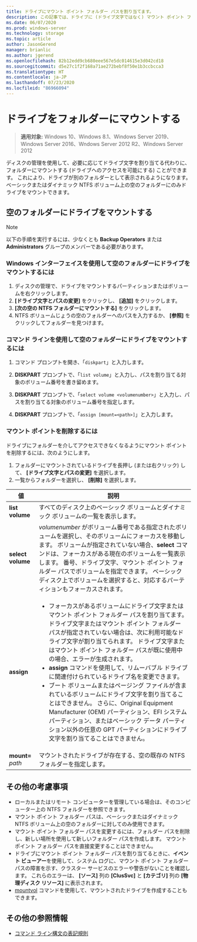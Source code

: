 ```yaml
---
title: ドライブにマウント ポイント フォルダー パスを割り当てます。
description: この記事では、ドライブに (ドライブ文字ではなく) マウント ポイント フォルダー パスを割り当てる方法について説明します。
ms.date: 06/07/2020
ms.prod: windows-server
ms.technology: storage
ms.topic: article
author: JasonGerend
manager: brianlic
ms.author: jgerend
ms.openlocfilehash: 82b12edd9cb680eee567e5dc014615e3d042cd18
ms.sourcegitcommit: d5e27c1f2f168a71ae272bebf8f50e1b3ccbcca3
ms.translationtype: HT
ms.contentlocale: ja-JP
ms.lasthandoff: 07/23/2020
ms.locfileid: "86966094"
---
```

# <a name="mount-a-drive-in-a-folder"></a>ドライブをフォルダーにマウントする

> **適用対象:** Windows 10、Windows 8.1、Windows Server 2019、Windows Server 2016、Wndows Server 2012 R2、Windows Server 2012

ディスクの管理を使用して、必要に応じてドライブ文字を割り当てる代わりに、フォルダーにマウントする (ドライブへのアクセスを可能にする) ことができます。 これにより、ドライブが別のフォルダーとして表示されるようになります。 ベーシックまたはダイナミック NTFS ボリューム上の空のフォルダーにのみドライブをマウントできます。

## <a name="mounting-a-drive-in-an-empty-folder"></a>空のフォルダーにドライブをマウントする

> [!NOTE]
> 以下の手順を実行するには、少なくとも **Backup Operators** または **Administrators** グループのメンバーである必要があります。

### <a name="to-mount-a-drive-in-an-empty-folder-by-using-the-windows-interface"></a>Windows インターフェイスを使用して空のフォルダーにドライブをマウントするには

1.  ディスクの管理で、ドライブをマウントするパーティションまたはボリュームを右クリックします。
2. **[ドライブ文字とパスの変更]** をクリックし、 **[追加]** をクリックします。
3. **[次の空の NTFS フォルダーにマウントする]** をクリックします。
4. NTFS ボリュームじょうの空のフォルダーへのパスを入力するか、 **[参照]** をクリックしてフォルダーを見つけます。

### <a name="to-mount-a-drive-in-an-empty-folder-using-a-command-line"></a>コマンド ラインを使用して空のフォルダーにドライブをマウントするには

1.  コマンド プロンプトを開き、「`diskpart`」と入力します。

2.  **DISKPART** プロンプトで、「`list volume`」と入力し、パスを割り当てる対象のボリューム番号を書き留めます。

3.  **DISKPART** プロンプトで、「`select volume <volumenumber>`」と入力し、パスを割り当てる対象のボリューム番号を指定します。

5.  **DISKPART** プロンプトで、「`assign [mount=<path>]`」と入力します。

### <a name="to-remove-a-mount-point"></a>マウント ポイントを削除するには

ドライブにフォルダーを介してアクセスできなくなるようにマウント ポイントを削除するには、次のようにします。

1. フォルダーにマウントされているドライブを長押し (または右クリック) して、 **[ドライブ文字とパスの変更]** を選択します。
2. 一覧からフォルダーを選択し、 **[削除]** を選択します。

| 値 | 説明 |
| --- | --- |
| **list volume** | すべてのディスク上のベーシック ボリュームとダイナミック ボリュームの一覧を表示します。 |
| **select volume**        | <em>volumenumber</em> がボリューム番号である指定されたボリュームを選択し、そのボリュームにフォーカスを移動します。 ボリュームが指定されていない場合、**select** コマンドは、フォーカスがある現在のボリュームを一覧表示します。 番号、ドライブ文字、マウント ポイント フォルダー パスでボリュームを指定できます。 ベーシック ディスク上でボリュームを選択すると、対応するパーティションもフォーカスされます。|
| **assign** | <ul><li> フォーカスがあるボリュームにドライブ文字またはマウント ポイント フォルダー パスを割り当てます。 ドライブ文字またはマウント ポイント フォルダー パスが指定されていない場合は、次に利用可能なドライブ文字が割り当てられます。 ドライブ文字またはマウント ポイント フォルダー パスが既に使用中の場合、エラーが生成されます。</li>  <li>**assign** コマンドを使用して、リムーバブル ドライブに関連付けられているドライブ名を変更できます。</li> <li> ブート ボリュームまたはページング ファイルが含まれているボリュームにドライブ文字を割り当てることはできません。 さらに、Original Equipment Manufacturer (OEM) パーティション、EFI システム パーティション、またはベーシック データ パーティション以外の任意の GPT パーティションにドライブ文字を割り当てることはできません。</li></ul> |
| **mount=** <em>path</em> | マウントされたドライブが存在する、空の既存の NTFS フォルダーを指定します。  |

## <a name="additional-considerations"></a>その他の考慮事項

-   ローカルまたはリモート コンピューターを管理している場合は、そのコンピューター上の NTFS フォルダーを参照できます。
-   マウント ポイント フォルダー パスは、ベーシックまたはダイナミック NTFS ボリューム上の空のフォルダーに対してのみ使用できます。
-   マウント ポイント フォルダー パスを変更するには、フォルダー パスを削除し、新しい場所を使用して新しいフォルダー パスを作成します。 マウント ポイント フォルダー パスを直接変更することはできません。
-   ドライブにマウント ポイント フォルダー パスを割り当てるときに、**イベント ビューアー**を使用して、システム ログに、マウント ポイント フォルダー パスの障害を示す、クラスター サービスのエラーや警告がないことを確認します。 これらのエラーは、 **[ソース]** 列の **[ClusSvc]** と **[カテゴリ]** 列の **[物理ディスク リソース]** に表示されます。
-   [mountvol](https://go.microsoft.com/fwlink/?linkid=64111) コマンドを使用して、マウントされたドライブを作成することもできます。

## <a name="additional-references"></a>その他の参照情報
-   [コマンド ライン構文の表記規則](/previous-versions/orphan-topics/ws.11/cc742449(v=ws.11))
